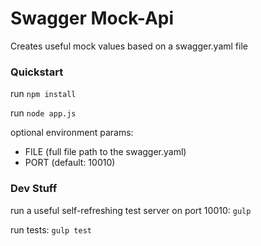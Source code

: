 # Swagger Mock-Api

Creates useful mock values based on a swagger.yaml file

### Quickstart

run ```npm install```

run ```node app.js```

optional environment params:
* FILE (full file path to the swagger.yaml)
* PORT (default: 10010)

### Dev Stuff

run a useful self-refreshing test server on port 10010: ```gulp```

run tests: ```gulp test```
